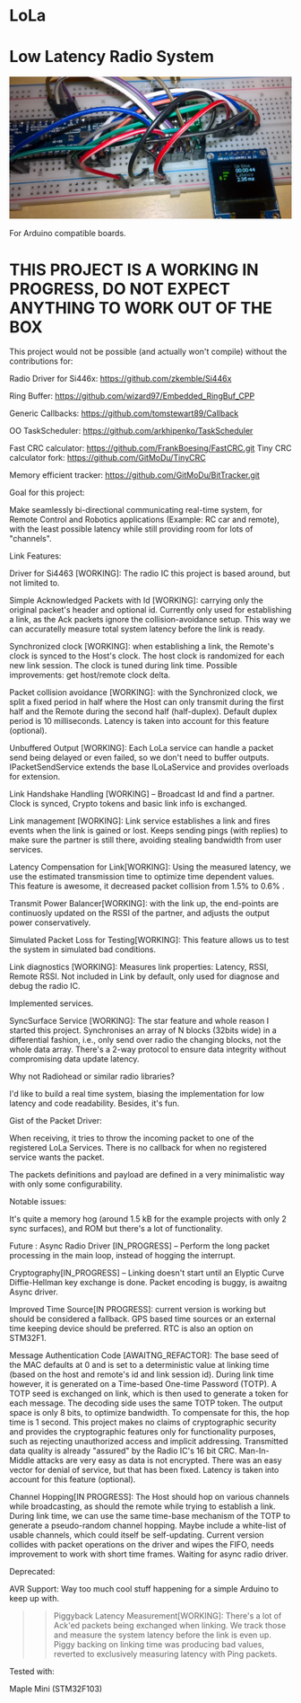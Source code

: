 # LoLa 

  

# Low Latency Radio System 

![](https://raw.githubusercontent.com/GitMoDu/LoLa/master/media/First_tests.jpg)



For Arduino compatible boards. 
  

# THIS PROJECT IS A WORKING IN PROGRESS, DO NOT EXPECT ANYTHING TO WORK OUT OF THE BOX 

  

This project would not be possible (and actually won't compile) without the contributions for: 


Radio Driver for Si446x: https://github.com/zkemble/Si446x 

Ring Buffer: https://github.com/wizard97/Embedded_RingBuf_CPP 

Generic Callbacks: https://github.com/tomstewart89/Callback 

OO TaskScheduler: https://github.com/arkhipenko/TaskScheduler

Fast CRC calculator: https://github.com/FrankBoesing/FastCRC.git
Tiny CRC calculator fork: https://github.com/GitMoDu/TinyCRC

Memory efficient tracker: https://github.com/GitMoDu/BitTracker.git


 


Goal for this project: 


Make seamlessly bi-directional communicating real-time system, for Remote Control and Robotics applications (Example: RC car and remote), with the least possible latency while still providing room for lots of "channels".


Link Features:

Driver for Si4463 [WORKING]: The radio IC this project is based around, but not limited to.

Simple Acknowledged Packets with Id [WORKING]: carrying only the original packet's header and optional id. Currently only used for establishing a link, as the Ack packets ignore the collision-avoidance setup. This way we can accuratelly measure total system latency before the link is ready.

Synchronized clock [WORKING]: when establishing a link, the Remote's clock is synced to the Host's clock. The host clock is randomized for each new link session. The clock is tuned during link time. Possible improvements: get host/remote clock delta.

Packet collision avoidance [WORKING]: with the Synchronized clock, we split a fixed period in half where the Host can only transmit during the first half and the Remote during the second half (half-duplex). Default duplex period is 10 milliseconds. Latency is taken into account for this feature (optional).

Unbuffered Output [WORKING]: Each LoLa service can handle a packet send being delayed or even failed, so we don't need to buffer outputs. IPacketSendService extends the base ILoLaService and provides overloads for extension.

Link Handshake Handling [WORKING] – Broadcast Id and find a partner. Clock is synced, Crypto tokens and basic link info is exchanged.

Link management [WORKING]: Link service establishes a link and fires events when the link is gained or lost. Keeps sending pings (with replies) to make sure the partner is still there, avoiding stealing bandwidth from user services.

Latency Compensation for Link[WORKING]: Using the measured latency, we use the estimated transmission time to optimize time dependent values. This feature is awesome, it decreased packet collision from 1.5% to 0.6% .

Transmit Power Balancer[WORKING]: with the link up, the end-points are continuosly updated on the RSSI of the partner, and adjusts the output power conservatively.

Simulated Packet Loss for Testing[WORKING]: This feature allows us to test the system in simulated bad conditions.

Link diagnostics [WORKING]: Measures link properties: Latency, RSSI, Remote RSSI. Not included in Link by default, only used for diagnose and debug the radio IC.


Implemented services.

SyncSurface Service [WORKING]: The star feature and whole reason I started this project. Synchronises an array of N blocks (32bits wide) in a differential fashion, i.e., only send over radio the changing blocks, not the whole data array. There's a 2-way protocol to ensure data integrity without compromising data update latency.


Why not Radiohead or similar radio libraries? 

I'd like to build a real time system, biasing the implementation for low latency and code readability. Besides, it's fun. 

 

Gist of the Packet Driver: 

When receiving, it tries to throw the incoming packet to one of the registered LoLa Services. There is no callback for when no registered service wants the packet. 

The packets definitions and payload are defined in a very minimalistic way with only some configurability.
  

Notable issues: 

It's quite a memory hog (around 1.5 kB for the example projects with only 2 sync surfaces), and ROM but there's a lot of functionality. 

 


Future : 
Async Radio Driver [IN_PROGRESS] – Perform the long packet processing in the main loop, instead of hogging the interrupt.

Cryptography[IN_PROGRESS] – Linking doesn't start until an Elyptic Curve Diffie-Hellman key exchange is done. Packet encoding is buggy, is awaitng Async driver.

Improved Time Source[IN PROGRESS]: current version is working but should be considered a fallback. GPS based time sources or an external time keeping device should be preferred. RTC is also an option on STM32F1.

Message Authentication Code [AWAITNG_REFACTOR]: The base seed of the MAC defaults at 0 and is set to a deterministic value at linking time (based on the host and remote's id and link session id). During link time however, it is generated on a Time-based One-time Password (TOTP).
A TOTP seed is exchanged on link, which is then used to generate a token for each message. The decoding side uses the same TOTP token. The output space is only 8 bits, to optimize bandwidth. To compensate for this, the hop time is 1 second.
This project makes no claims of cryptographic security and provides the cryptographic features only for functionality purposes, such as rejecting unauthorized access and implicit addressing. Transmitted data quality is already "assured" by the Radio IC's 16 bit CRC.
Man-In-Middle attacks are very easy as data is not encrypted. There was an easy vector for denial of service, but that has been fixed. Latency is taken into account for this feature (optional).

Channel Hopping[IN PROGRESS]: The Host should hop on various channels while broadcasting, as should the remote while trying to establish a link. During link time, we can use the same time-base mechanism of the TOTP to generate a pseudo-random channel hopping. Maybe include a white-list of usable channels, which could itself be self-updating. Current version collides with packet operations on the driver and wipes the FIFO, needs improvement to work with short time frames. Waiting for async radio driver.


Deprecated:

AVR Support: Way too much cool stuff happening for a simple Arduino to keep up with.


>> Piggyback Latency Measurement[WORKING]: There's a lot of Ack'ed packets being exchanged when linking. We track those and measure the system latency before the link is even up.
Piggy backing on linking time was producing bad values, reverted to exclusively measuring latency with Ping packets.


Tested with: 

Maple Mini (STM32F103)


